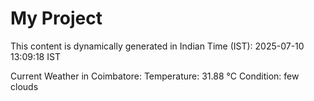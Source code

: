 # My Project

This content is dynamically generated in Indian Time (IST): 2025-07-10 13:09:18 IST


Current Weather in Coimbatore:
Temperature: 31.88 °C
Condition: few clouds
